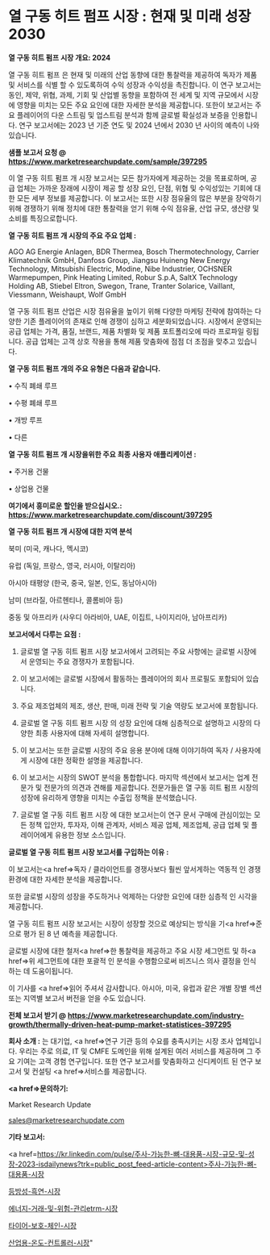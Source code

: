 # 열 구동 히트 펌프 시장 : 현재 및 미래 성장 2030

<strong>열 구동 히트 펌프 시장 개요: 2024</strong>

열 구동 히트 펌프 은 현재 및 미래의 산업 동향에 대한 통찰력을 제공하여 독자가 제품 및 서비스를 식별 할 수 있도록하여 수익 성장과 수익성을 촉진합니다. 이 연구 보고서는 동인, 제약, 위협, 과제, 기회 및 산업별 동향을 포함하여 전 세계 및 지역 규모에서 시장에 영향을 미치는 모든 주요 요인에 대한 자세한 분석을 제공합니다. 또한이 보고서는 주요 플레이어의 다운 스트림 및 업스트림 분석과 함께 글로벌 확실성과 보증을 인용합니다. 연구 보고서에는 2023 년 기준 연도 및 2024 년에서 2030 년 사이의 예측이 나와 있습니다.



<strong>샘플 보고서 요청 @ <a href=https://www.marketresearchupdate.com/sample/397295>https://www.marketresearchupdate.com/sample/397295</a></strong>

이 열 구동 히트 펌프 개 시장 보고서는 모든 참가자에게 제공하는 것을 목표로하며, 공급 업체는 가까운 장래에 시장이 제공 할 성장 요인, 단점, 위협 및 수익성있는 기회에 대한 모든 세부 정보를 제공합니다. 이 보고서는 또한 시장 점유율의 많은 부분을 장악하기 위해 경쟁하기 위해 정치에 대한 통찰력을 얻기 위해 수익 점유율, 산업 규모, 생산량 및 소비를 특징으로합니다.



<strong>열 구동 히트 펌프 개 시장의 주요 주요 업체 :</strong>

AGO AG Energie Anlagen, BDR Thermea, Bosch Thermotechnology, Carrier Klimatechnik GmbH, Danfoss Group, Jiangsu Huineng New Energy Technology, Mitsubishi Electric, Modine, Nibe Industrier, OCHSNER Warmepumpen, Pink Heating Limited, Robur S.p.A, SaltX Technology Holding AB, Stiebel Eltron, Swegon, Trane, Tranter Solarice, Vaillant, Viessmann, Weishaupt, Wolf GmbH

열 구동 히트 펌프 산업은 시장 점유율을 높이기 위해 다양한 마케팅 전략에 참여하는 다양한 기존 플레이어의 존재로 인해 경쟁이 심하고 세분화되었습니다. 시장에서 운영되는 공급 업체는 가격, 품질, 브랜드, 제품 차별화 및 제품 포트폴리오에 따라 프로파일 링됩니다. 공급 업체는 고객 상호 작용을 통해 제품 맞춤화에 점점 더 초점을 맞추고 있습니다.



<strong>열 구동 히트 펌프 개의 주요 유형은 다음과 같습니다.</strong>

• 수직 폐쇄 루프

• 수평 폐쇄 루프

• 개방 루프

• 다른



<strong>열 구동 히트 펌프 개 시장을위한 주요 최종 사용자 애플리케이션 :</strong>

• 주거용 건물

• 상업용 건물



<strong>여기에서 흥미로운 할인을 받으십시오.: <a href=https://www.marketresearchupdate.com/discount/397295>https://www.marketresearchupdate.com/discount/397295</a></strong>



<strong>열 구동 히트 펌프 개 시장에 대한 지역 분석</strong>

북미 (미국, 캐나다, 멕시코)

유럽 (독일, 프랑스, 영국, 러시아, 이탈리아)

아시아 태평양 (한국, 중국, 일본, 인도, 동남아시아)

남미 (브라질, 아르헨티나, 콜롬비아 등)

중동 및 아프리카 (사우디 아라비아, UAE, 이집트, 나이지리아, 남아프리카)



<strong>보고서에서 다루는 요점 :</strong>

1. 글로벌 열 구동 히트 펌프 시장 보고서에서 고려되는 주요 사항에는 글로벌 시장에서 운영되는 주요 경쟁자가 포함됩니다.

2. 이 보고서에는 글로벌 시장에서 활동하는 플레이어의 회사 프로필도 포함되어 있습니다.

3. 주요 제조업체의 제조, 생산, 판매, 미래 전략 및 기술 역량도 보고서에 포함됩니다.

4. 글로벌 열 구동 히트 펌프 시장 의 성장 요인에 대해 심층적으로 설명하고 시장의 다양한 최종 사용자에 대해 자세히 설명합니다.

5. 이 보고서는 또한 글로벌 시장의 주요 응용 분야에 대해 이야기하여 독자 / 사용자에게 시장에 대한 정확한 설명을 제공합니다.

6. 이 보고서는 시장의 SWOT 분석을 통합합니다. 마지막 섹션에서 보고서는 업계 전문가 및 전문가의 의견과 견해를 제공합니다. 전문가들은 열 구동 히트 펌프 시장의 성장에 유리하게 영향을 미치는 수출입 정책을 분석했습니다.

7. 글로벌 열 구동 히트 펌프 시장 에 대한 보고서는이 연구 문서 구매에 관심이있는 모든 정책 입안자, 투자자, 이해 관계자, 서비스 제공 업체, 제조업체, 공급 업체 및 플레이어에게 유용한 정보 소스입니다.



<strong>글로벌 열 구동 히트 펌프 시장 보고서를 구입하는 이유 :</strong>

이 보고서는<a href=>독자 / 클</a>라이언트를 경쟁사보다 훨씬 앞서게하는 역동적 인 경쟁 환경에 대한 자세한 분석을 제공합니다.

또한 글로벌 시장의 성장을 주도하거나 억제하는 다양한 요인에 대한 심층적 인 시각을 제공합니다.

열 구동 히트 펌프 시장 보고서는 시장이 성장할 것으로 예상되는 방식을 기<a href=>준으로</a> 평가 된 8 년 예측을 제공합니다.

글로벌 시장에 대한 철저<a href=>한 통찰력</a>을 제공하고 주요 시장 세그먼트 및 하<a href=>위 세그</a>먼트에 대한 포괄적 인 분석을 수행함으로써 비즈니스 의사 결정을 인식하는 데 도움이됩니다.

이 기사를 <a href=>읽어 주</a>셔서 감사합니다. 아시아, 미국, 유럽과 같은 개별 장별 섹션 또는 지역별 보고서 버전을 얻을 수도 있습니다.



<strong>전체 보고서 받기 @ <a href=https://www.marketresearchupdate.com/industry-growth/thermally-driven-heat-pump-market-statistices-397295>https://www.marketresearchupdate.com/industry-growth/thermally-driven-heat-pump-market-statistices-397295</a></strong>



<strong>회사 소개 :</strong>
는 대기업, <a href=>연구 기</a>관 등의 수요를 충족시키는 시장 조사 업체입니다. 우리는 주로 의료, IT 및 CMFE 도메인을 위해 설계된 여러 서비스를 제공하며 그 주요 기여는 고객 경험 연구입니다. 또한 연구 보고서를 맞춤화하고 신디케이트 된 연구 보고서 및 컨설팅 <a href=>서비</a>스를 제공합니다.



<strong><a href=>문의하기:</a></strong>

Market Research Update

sales@marketresearchupdate.com



<strong>기타 보고서:</strong>

<a href=https://kr.linkedin.com/pulse/주사-가능한-뼈-대용품-시장-규모-및-성장-2023-isdailynews?trk=public_post_feed-article-content>주사-가능한-뼈-대용품-시장</a>

<a href=https://www.linkedin.com/pulse/등방성-흑연-시장-규모-및-성장-2023-market-matrix-musings-analysis/>등방성-흑연-시장</a>

<a href=https://www.linkedin.com/pulse/에너지-거래-및-위험-관리etrm-시장-동향-성장-전망-analytics-avenue-adventures-24-ana-07jff/>에너지-거래-및-위험-관리etrm-시장</a>

<a href=https://www.linkedin.com/pulse/타이어-보호-체인-시장-동향-및-성장-전망-trend-tracking-tips-360-analysis-mudbf/>타이어-보호-체인-시장</a>

<a href=https://www.linkedin.com/pulse/산업용-온도-컨트롤러-시장-동향-및-성장-전망-trend-tracking-tips-360-analysis-4reaf/>산업용-온도-컨트롤러-시장</a>"
